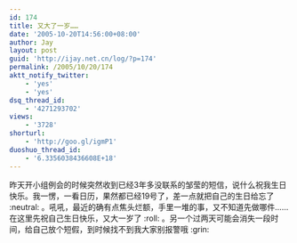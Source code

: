 ```yaml
---
id: 174
title: 又大了一岁……
date: '2005-10-20T14:56:00+08:00'
author: Jay
layout: post
guid: 'http://ijay.net.cn/log/?p=174'
permalink: /2005/10/20/174
aktt_notify_twitter:
    - 'yes'
    - 'yes'
dsq_thread_id:
    - '4271293702'
views:
    - '3728'
shorturl:
    - 'http://goo.gl/igmP1'
duoshuo_thread_id:
    - '6.3356038436608E+18'
---
```


<div>昨天开小组例会的时候突然收到已经3年多没联系的邹莹的短信，说什么祝我生日快乐。我一愣，一看日历，果然都已经19号了，差一点就把自己的生日给忘了 :neutral: 。吼吼，最近的确有点焦头烂额，手里一堆的事，又不知道先做哪件……在这里先祝自己生日快乐，又大一岁了 :roll: 。另一个过两天可能会消失一段时间，给自己放个短假，到时候找不到我大家别报警哦 :grin:</div>